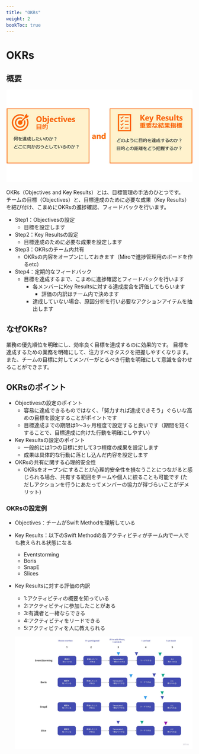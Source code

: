 ```yaml
---
title: "OKRs"
weight: 2
bookToc: true
---
```


# OKRs

## 概要

![OKR](Okr.jpg)

OKRs（Objectives and Key Results）とは、目標管理の手法のひとつです。  
チームの目標（Objectives）と、目標達成のために必要な成果（Key Results）を結び付け、こまめにOKRsの進捗確認、フィードバックを行います。

- Step1：Objectivesの設定
  - 目標を設定します
- Step2：Key Resultsの設定
  - 目標達成のために必要な成果を設定します
- Step3：OKRsのチーム内共有
  - OKRsの内容をオープンにしておきます（Miroで進捗管理用のボードを作るetc）
- Step4：定期的なフィードバック
  - 目標を達成するまで、こまめに進捗確認とフィードバックを行います
    - 各メンバーにKey Resultsに対する達成度合を評価してもらいます
      - 評価の内訳はチーム内で決めます
    - 達成していない場合、原因分析を行い必要なアクションアイテムを抽出します

## なぜOKRs?
業務の優先順位を明確にし、効率良く目標を達成するのに効果的です。
目標を達成するための業務を明確にして、注力すべきタスクを把握しやすくなります。
また、チームの目標に対してメンバーがとるべき行動を明確にして意識を合わせることができます。

## OKRsのポイント
- Objectivesの設定のポイント
  - 容易に達成できるものではなく、「努力すれば達成できそう」ぐらいな高めの目標を設定することがポイントです
  - 目標達成までの期限は1～3ヶ月程度で設定すると良いです（期間を短くすることで、目標達成に向けた行動を明確にしやすい）
- Key Resultsの設定のポイント
  - 一般的には1つの目標に対して3つ程度の成果を設定します
  - 成果は具体的な行動に落とし込んだ内容を設定します
- OKRsの共有に関する心理的安全性
  - OKRsをオープンにすることが心理的安全性を損なうことにつながると感じられる場合、共有する範囲をチームや個人に絞ることも可能です (ただしアクションを行うにあたってメンバーの協力が得づらいことがデメリット)

### OKRsの設定例
- Objectives：チームがSwift Methodを理解している
- Key Results：以下のSwift Methodの各アクティビティがチーム内で一人でも教えられる状態になる
  - Eventstorming
  - Boris
  - SnapE
  - Slices
- Key Resultsに対する評価の内訳
  - 1:アクティビティの概要を知っている
  - 2:アクティビティに参加したことがある
  - 3:有識者と一緒ならできる
  - 4:アクティビティをリードできる
  - 5:アクティビティを人に教えられる

  ![OKRSample](OkrSample.jpg)




